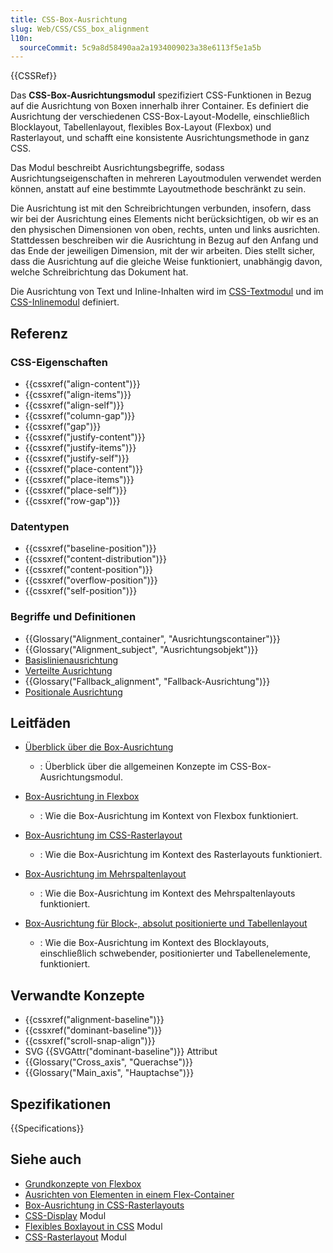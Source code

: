 ```yaml
---
title: CSS-Box-Ausrichtung
slug: Web/CSS/CSS_box_alignment
l10n:
  sourceCommit: 5c9a8d58490aa2a1934009023a38e6113f5e1a5b
---
```


{{CSSRef}}

Das **CSS-Box-Ausrichtungsmodul** spezifiziert CSS-Funktionen in Bezug auf die Ausrichtung von Boxen innerhalb ihrer Container. Es definiert die Ausrichtung der verschiedenen CSS-Box-Layout-Modelle, einschließlich Blocklayout, Tabellenlayout, flexibles Box-Layout (Flexbox) und Rasterlayout, und schafft eine konsistente Ausrichtungsmethode in ganz CSS.

Das Modul beschreibt Ausrichtungsbegriffe, sodass Ausrichtungseigenschaften in mehreren Layoutmodulen verwendet werden können, anstatt auf eine bestimmte Layoutmethode beschränkt zu sein.

Die Ausrichtung ist mit den Schreibrichtungen verbunden, insofern, dass wir bei der Ausrichtung eines Elements nicht berücksichtigen, ob wir es an den physischen Dimensionen von oben, rechts, unten und links ausrichten. Stattdessen beschreiben wir die Ausrichtung in Bezug auf den Anfang und das Ende der jeweiligen Dimension, mit der wir arbeiten. Dies stellt sicher, dass die Ausrichtung auf die gleiche Weise funktioniert, unabhängig davon, welche Schreibrichtung das Dokument hat.

Die Ausrichtung von Text und Inline-Inhalten wird im [CSS-Textmodul](/de/docs/Web/CSS/CSS_text) und im [CSS-Inlinemodul](/de/docs/Web/CSS/CSS_inline_layout) definiert.

## Referenz

### CSS-Eigenschaften

- {{cssxref("align-content")}}
- {{cssxref("align-items")}}
- {{cssxref("align-self")}}
- {{cssxref("column-gap")}}
- {{cssxref("gap")}}
- {{cssxref("justify-content")}}
- {{cssxref("justify-items")}}
- {{cssxref("justify-self")}}
- {{cssxref("place-content")}}
- {{cssxref("place-items")}}
- {{cssxref("place-self")}}
- {{cssxref("row-gap")}}

### Datentypen

- {{cssxref("baseline-position")}}
- {{cssxref("content-distribution")}}
- {{cssxref("content-position")}}
- {{cssxref("overflow-position")}}
- {{cssxref("self-position")}}

### Begriffe und Definitionen

- {{Glossary("Alignment_container", "Ausrichtungscontainer")}}
- {{Glossary("Alignment_subject", "Ausrichtungsobjekt")}}
- [Basislinienausrichtung](/de/docs/Web/CSS/CSS_box_alignment/Box_alignment#baseline_alignment)
- [Verteilte Ausrichtung](/de/docs/Web/CSS/CSS_box_alignment/Box_alignment#distributed_alignment)
- {{Glossary("Fallback_alignment", "Fallback-Ausrichtung")}}
- [Positionale Ausrichtung](/de/docs/Web/CSS/CSS_box_alignment/Box_alignment#positional_alignment)

## Leitfäden

- [Überblick über die Box-Ausrichtung](/de/docs/Web/CSS/CSS_box_alignment/Box_alignment)

  - : Überblick über die allgemeinen Konzepte im CSS-Box-Ausrichtungsmodul.

- [Box-Ausrichtung in Flexbox](/de/docs/Web/CSS/CSS_box_alignment/Box_alignment_in_flexbox)

  - : Wie die Box-Ausrichtung im Kontext von Flexbox funktioniert.

- [Box-Ausrichtung im CSS-Rasterlayout](/de/docs/Web/CSS/CSS_box_alignment/Box_alignment_in_grid_layout)

  - : Wie die Box-Ausrichtung im Kontext des Rasterlayouts funktioniert.

- [Box-Ausrichtung im Mehrspaltenlayout](/de/docs/Web/CSS/CSS_box_alignment/Box_alignment_in_multi-column_layout)

  - : Wie die Box-Ausrichtung im Kontext des Mehrspaltenlayouts funktioniert.

- [Box-Ausrichtung für Block-, absolut positionierte und Tabellenlayout](/de/docs/Web/CSS/CSS_box_alignment/Box_alignment_in_block_abspos_tables)

  - : Wie die Box-Ausrichtung im Kontext des Blocklayouts, einschließlich schwebender, positionierter und Tabellenelemente, funktioniert.

## Verwandte Konzepte

- {{cssxref("alignment-baseline")}}
- {{cssxref("dominant-baseline")}}
- {{cssxref("scroll-snap-align")}}
- SVG {{SVGAttr("dominant-baseline")}} Attribut
- {{Glossary("Cross_axis", "Querachse")}}
- {{Glossary("Main_axis", "Hauptachse")}}

## Spezifikationen

{{Specifications}}

## Siehe auch

- [Grundkonzepte von Flexbox](/de/docs/Web/CSS/CSS_flexible_box_layout/Basic_concepts_of_flexbox)
- [Ausrichten von Elementen in einem Flex-Container](/de/docs/Web/CSS/CSS_flexible_box_layout/Aligning_items_in_a_flex_container)
- [Box-Ausrichtung in CSS-Rasterlayouts](/de/docs/Web/CSS/CSS_grid_layout/Box_alignment_in_grid_layout)
- [CSS-Display](/de/docs/Web/CSS/CSS_display) Modul
- [Flexibles Boxlayout in CSS](/de/docs/Web/CSS/CSS_flexible_box_layout) Modul
- [CSS-Rasterlayout](/de/docs/Web/CSS/CSS_grid_layout) Modul
